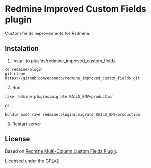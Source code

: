 # Redmine Improved Custom Fields plugin

Custom fields improvements for Redmine.

## Instalation

1. Install to plugins/redmine_improved_custom_fields

```
cd redmine/plugin
git clone https://github.com/ecanuto/redmine_improved_custom_fields.git
```

2. Run 

```
rake redmine:plugins:migrate RAILS_ENV=production
```

or

```
bundle exec rake redmine:plugins:migrate RAILS_ENV=production
```

3. Restart server

## License

Based on [Redmine Multi-Column Custom Fields Plugin](https://github.com/ande3577/redmine_multi_column_custom_fields).

Licensed under the [GPLv2](http://www.gnu.org/licenses/gpl-2.0.html)
